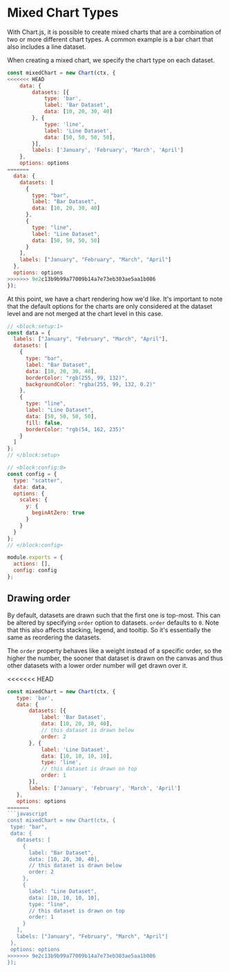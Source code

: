 # Mixed Chart Types

With Chart.js, it is possible to create mixed charts that are a combination of two or more different chart types. A common example is a bar chart that also includes a line dataset.

When creating a mixed chart, we specify the chart type on each dataset.

```javascript
const mixedChart = new Chart(ctx, {
<<<<<<< HEAD
    data: {
        datasets: [{
            type: 'bar',
            label: 'Bar Dataset',
            data: [10, 20, 30, 40]
        }, {
            type: 'line',
            label: 'Line Dataset',
            data: [50, 50, 50, 50],
        }],
        labels: ['January', 'February', 'March', 'April']
    },
    options: options
=======
  data: {
    datasets: [
      {
        type: "bar",
        label: "Bar Dataset",
        data: [10, 20, 30, 40]
      },
      {
        type: "line",
        label: "Line Dataset",
        data: [50, 50, 50, 50]
      }
    ],
    labels: ["January", "February", "March", "April"]
  },
  options: options
>>>>>>> 9e2c13b9b99a77009b14a7e73eb303ae5aa1b086
});
```

At this point, we have a chart rendering how we'd like. It's important to note that the default options for the charts are only considered at the dataset level and are not merged at the chart level in this case.

```js chart-editor
// <block:setup:1>
const data = {
  labels: ["January", "February", "March", "April"],
  datasets: [
    {
      type: "bar",
      label: "Bar Dataset",
      data: [10, 20, 30, 40],
      borderColor: "rgb(255, 99, 132)",
      backgroundColor: "rgba(255, 99, 132, 0.2)"
    },
    {
      type: "line",
      label: "Line Dataset",
      data: [50, 50, 50, 50],
      fill: false,
      borderColor: "rgb(54, 162, 235)"
    }
  ]
};
// </block:setup>

// <block:config:0>
const config = {
  type: "scatter",
  data: data,
  options: {
    scales: {
      y: {
        beginAtZero: true
      }
    }
  }
};
// </block:config>

module.exports = {
  actions: [],
  config: config
};
```

## Drawing order

By default, datasets are drawn such that the first one is top-most. This can be altered by specifying `order` option to datasets. `order` defaults to `0`. Note that this also affects stacking, legend, and tooltip. So it's essentially the same as reordering the datasets.

The `order` property behaves like a weight instead of a specific order, so the higher the number, the sooner that dataset is drawn on the canvas and thus other datasets with a lower order number will get drawn over it.

<<<<<<< HEAD
 ```javascript
const mixedChart = new Chart(ctx, {
    type: 'bar',
    data: {
        datasets: [{
            label: 'Bar Dataset',
            data: [10, 20, 30, 40],
            // this dataset is drawn below
            order: 2
        }, {
            label: 'Line Dataset',
            data: [10, 10, 10, 10],
            type: 'line',
            // this dataset is drawn on top
            order: 1
        }],
        labels: ['January', 'February', 'March', 'April']
    },
    options: options
=======
```javascript
const mixedChart = new Chart(ctx, {
  type: "bar",
  data: {
    datasets: [
      {
        label: "Bar Dataset",
        data: [10, 20, 30, 40],
        // this dataset is drawn below
        order: 2
      },
      {
        label: "Line Dataset",
        data: [10, 10, 10, 10],
        type: "line",
        // this dataset is drawn on top
        order: 1
      }
    ],
    labels: ["January", "February", "March", "April"]
  },
  options: options
>>>>>>> 9e2c13b9b99a77009b14a7e73eb303ae5aa1b086
});
```
